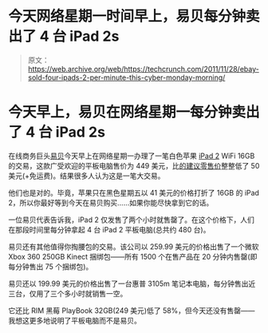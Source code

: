 # 今天网络星期一时间早上，易贝每分钟卖出了 4 台 iPad 2s

> 原文：<https://web.archive.org/web/https://techcrunch.com/2011/11/28/ebay-sold-four-ipads-2-per-minute-this-cyber-monday-morning/>

# 今天早上，易贝在网络星期一每分钟卖出了 4 台 iPad 2s

在线商务巨头[易贝](https://web.archive.org/web/20230404073525/http://www.crunchbase.com/company/ebay)今天早上在网络星期一办理了一笔白色苹果 [iPad 2](https://web.archive.org/web/20230404073525/http://www.crunchbase.com/product/ipad-2) WiFi 16GB 的交易，这款广受欢迎的平板电脑售价为 449 美元，比[的建议零售价](https://web.archive.org/web/20230404073525/http://store.apple.com/us/configure/MC989LL/A?select=select&product=MC989LL%2FA)整整低了 50 美元(+免运费)。结果很多人认为这是一笔大交易。

他们也是对的。毕竟，苹果只在黑色星期五以 41 美元的价格打折了 16GB 的 iPad 2，所以你最好等到今天在易贝购买……如果你能尽快拿到它的话。

一位易贝代表告诉我，iPad 2 仅发售了两个小时就售罄了。在这个价格下，人们在那段时间里每分钟拿起 4 台 iPad 2 平板电脑(总共约 480 台)。

易贝还有其他值得你掏腰包的交易。该公司以 259.99 美元的价格出售了一个微软 Xbox 360 250GB Kinect 捆绑包——所有 1500 个在售产品在 20 分钟内售罄(即每分钟售出 75 个捆绑包)。

易贝还以 199.99 美元的价格出售了一台惠普 3105m 笔记本电脑，每分钟售出近三台，仅用了三个多小时就销售一空。

它还比 RIM 黑莓 PlayBook 32GB(249 美元)低了 58%，但今天还没有售罄——我想这更多地说明了平板电脑而不是易贝。